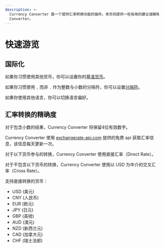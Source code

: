 ```yaml
---
description: >-
  Currency Converter 是一个提供汇率转换功能的插件。本页将提供一些有用的建议或解释，帮助你快速开始使用 Currency
  Converter。
---
```


# 快速游览

## 国际化

如果你习惯使用其他货币，你可以设置你的[基准货币](basic/base-currency.md)。

如果你习惯使用 `,` 而非 `.` 作为整数与小数的分隔符，你可以设置[分隔符](basic/decimal-separator.md)。

如果你使用其他语言，你可以切换语言偏好。

## 汇率转换的精确度

对于包含小数的结果，Currency Converter 将保留4位有效数字。

Currency Converter 使用 [exchangerate-api.com](https://www.exchangerate-api.com/) 提供的免费 api 获取汇率信息，该信息每天更新一次。

对于以下货币参与的转换，Currency Converter 使用直接汇率（Direct Rate）。

对于不包含以下货币的转换，Currency Converter 使用以 USD 为中介的交叉汇率（Cross Rate）。

支持直接转换的货币：

* USD (美元)
* CNY (人民币)
* EUR (欧元)
* JPY (日元)
* GBP (英镑)
* AUD (澳元)
* NZD (新西兰元)
* CAD (加拿大元)
* CHF (瑞士法郎)
